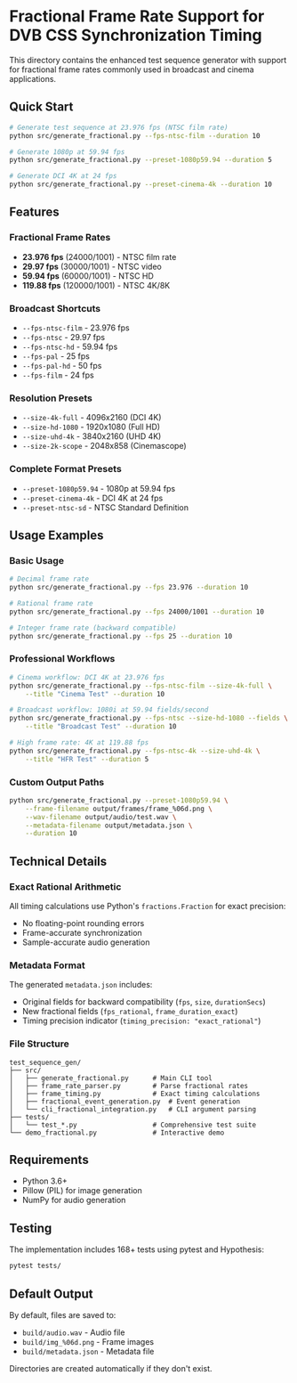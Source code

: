 # Fractional Frame Rate Support for DVB CSS Synchronization Timing

This directory contains the enhanced test sequence generator with support for fractional frame rates commonly used in broadcast and cinema applications.

## Quick Start

```bash
# Generate test sequence at 23.976 fps (NTSC film rate)
python src/generate_fractional.py --fps-ntsc-film --duration 10

# Generate 1080p at 59.94 fps
python src/generate_fractional.py --preset-1080p59.94 --duration 5

# Generate DCI 4K at 24 fps
python src/generate_fractional.py --preset-cinema-4k --duration 10
```

## Features

### Fractional Frame Rates
- **23.976 fps** (24000/1001) - NTSC film rate
- **29.97 fps** (30000/1001) - NTSC video
- **59.94 fps** (60000/1001) - NTSC HD
- **119.88 fps** (120000/1001) - NTSC 4K/8K

### Broadcast Shortcuts
- `--fps-ntsc-film` - 23.976 fps
- `--fps-ntsc` - 29.97 fps
- `--fps-ntsc-hd` - 59.94 fps
- `--fps-pal` - 25 fps
- `--fps-pal-hd` - 50 fps
- `--fps-film` - 24 fps

### Resolution Presets
- `--size-4k-full` - 4096x2160 (DCI 4K)
- `--size-hd-1080` - 1920x1080 (Full HD)
- `--size-uhd-4k` - 3840x2160 (UHD 4K)
- `--size-2k-scope` - 2048x858 (Cinemascope)

### Complete Format Presets
- `--preset-1080p59.94` - 1080p at 59.94 fps
- `--preset-cinema-4k` - DCI 4K at 24 fps
- `--preset-ntsc-sd` - NTSC Standard Definition

## Usage Examples

### Basic Usage
```bash
# Decimal frame rate
python src/generate_fractional.py --fps 23.976 --duration 10

# Rational frame rate
python src/generate_fractional.py --fps 24000/1001 --duration 10

# Integer frame rate (backward compatible)
python src/generate_fractional.py --fps 25 --duration 10
```

### Professional Workflows
```bash
# Cinema workflow: DCI 4K at 23.976 fps
python src/generate_fractional.py --fps-ntsc-film --size-4k-full \
    --title "Cinema Test" --duration 10

# Broadcast workflow: 1080i at 59.94 fields/second
python src/generate_fractional.py --fps-ntsc --size-hd-1080 --fields \
    --title "Broadcast Test" --duration 10

# High frame rate: 4K at 119.88 fps
python src/generate_fractional.py --fps-ntsc-4k --size-uhd-4k \
    --title "HFR Test" --duration 5
```

### Custom Output Paths
```bash
python src/generate_fractional.py --preset-1080p59.94 \
    --frame-filename output/frames/frame_%06d.png \
    --wav-filename output/audio/test.wav \
    --metadata-filename output/metadata.json \
    --duration 10
```

## Technical Details

### Exact Rational Arithmetic
All timing calculations use Python's `fractions.Fraction` for exact precision:
- No floating-point rounding errors
- Frame-accurate synchronization
- Sample-accurate audio generation

### Metadata Format
The generated `metadata.json` includes:
- Original fields for backward compatibility (`fps`, `size`, `durationSecs`)
- New fractional fields (`fps_rational`, `frame_duration_exact`)
- Timing precision indicator (`timing_precision: "exact_rational"`)

### File Structure
```
test_sequence_gen/
├── src/
│   ├── generate_fractional.py      # Main CLI tool
│   ├── frame_rate_parser.py        # Parse fractional rates
│   ├── frame_timing.py             # Exact timing calculations
│   ├── fractional_event_generation.py  # Event generation
│   └── cli_fractional_integration.py   # CLI argument parsing
├── tests/
│   └── test_*.py                   # Comprehensive test suite
└── demo_fractional.py              # Interactive demo
```

## Requirements
- Python 3.6+
- Pillow (PIL) for image generation
- NumPy for audio generation

## Testing
The implementation includes 168+ tests using pytest and Hypothesis:
```bash
pytest tests/
```

## Default Output
By default, files are saved to:
- `build/audio.wav` - Audio file
- `build/img_%06d.png` - Frame images
- `build/metadata.json` - Metadata file

Directories are created automatically if they don't exist.